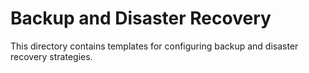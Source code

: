 # Backup and Disaster Recovery

This directory contains templates for configuring backup and disaster recovery strategies.